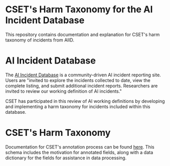 # CSET's Harm Taxonomy for the AI Incident Database

This repository contains documentation and explanation for CSET's harm taxonomy of incidents from AIID.

# AI Incident Database

The [AI Incident Database](https://incidentdatabase.ai/) is a community-driven AI incident reporting site. Users are "invited to explore the incidents collected to date, view the complete listing, and submit additional incident reports. Researchers are invited to review our working definition of AI incidents." 

CSET has participated in this review of AI working definitions by developing and implementing a harm taxonomy for incidents included within this database. 

# CSET's Harm Taxonomy 
Documentation for CSET's annotation process can be found [here](https://github.com/georgetown-cset/CSET-AIID-harm-taxnomy/blob/main/CSET%20V1%20AI%20Annotation%20Guide%20(with%20Schema%20and%20Field%20Descriptions)%2029Jun2023.pdf). This schema includes the motivation for annotated fields, along with a data dictionary for the fields for assistance in data processing.  
